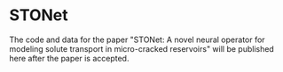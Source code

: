# STONet

The code and data for the paper "STONet: A novel neural operator for modeling solute transport in micro-cracked reservoirs" will be published here after the paper is accepted. 

